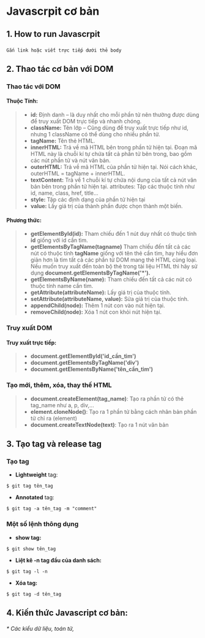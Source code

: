 # Javascrpit cơ bản
## 1. How to run Javascrpit
###
~~~
Gắn link hoặc viết trực tiếp dưới thẻ body
~~~
##  2. Thao tác cơ bản với DOM
### Thao tác với DOM
#### **Thuộc Tính:**
> * **id:** Định danh – là duy nhất cho mỗi phần tử nên thường được dùng để truy xuất DOM trực tiếp và nhanh chóng. 
> * **className:** Tên lớp – Cũng dùng để truy xuất trực tiếp như id, nhưng 1 className có thể dùng cho nhiều phần tử.
> * **tagName:** Tên thẻ HTML.
> * **innerHTML:** Trả về mã HTML bên trong phần tử hiện tại. Đoạn mã HTML này là chuỗi kí tự chứa tất cả phần tử bên trong, bao gồm các nút phần tử và nút văn bản.
> * **outerHTML:** Trả về mã HTML của phần tử hiện tại. Nói cách khác, outerHTML = tagName + innerHTML.
> * **textContent:** Trả về 1 chuỗi kí tự chứa nội dung của tất cả nút văn bản bên trong phần tử hiện tại.
attributes: Tập các thuộc tính như id, name, class, href, title…
> * **style:** Tập các định dạng của phần tử hiện tại
> * **value:** Lấy giá trị của thành phần được chọn thành một biến.

#### **Phương thức:**
> * **getElementById(id):** Tham chiếu đến 1 nút duy nhất có thuộc tính **id** giống với id cần tìm.
> * **getElementsByTagName(tagname)** Tham chiếu đến tất cả các nút có thuộc tính **tagName** giống với tên thẻ cần tìm, hay hiểu đơn giản hơn là tìm tất cả các phần tử DOM mang thẻ HTML cùng loại. Nếu muốn truy xuất đến toàn bộ thẻ trong tài liệu HTML thì hãy sử dụng **document.getElementsByTagName('*').**
> * **getElementsByName(name):** Tham chiếu đến tất cả các nút có thuộc tính name cần tìm.
> * **getAttribute(attributeName):** Lấy giá trị của thuộc tính.
> * **setAttribute(attributeName, value):** Sửa giá trị của thuộc tính.
> * **appendChild(node):** Thêm 1 nút con vào nút hiện tại.
> * **removeChild(node):** Xóa 1 nút con khỏi nút hiện tại.

### **Truy xuất DOM**
#### **Truy xuất trực tiếp:**
> * **document.getElementById('id_cần_tìm')**
> * **document.getElementsByTagName('div')**
> * **document.getElementsByName('tên_cần_tìm')**

### **Tạo mới, thêm, xóa, thay thế HTML**
> * **document.createElement(tag_name)**: Tạo ra phần tử có thẻ tag_name như a, p, div,...
> * **element.cloneNode()**: Tạo ra 1 phần tử bằng cách nhân bản phần tử chỉ ra (element)
> * **document.createTextNode(text)**: Tạo ra 1 nút văn bản

## 3. Tạo tag và release tag
### **Tạo tag**
* **Lightweight** tag:
~~~
$ git tag tên_tag
~~~ 

* **Annotated** tag:
~~~
$ git tag -a tên_tag -m "comment"
~~~ 

### **Một số lệnh thông dụng**
* **show tag:**
~~~
$ git show tên_tag
~~~ 

* **Liệt kê -n tag đầu của danh sách:**
~~~
$ git tag -l -n
~~~ 

* **Xóa tag:**
~~~
$ git tag -d tên_tag
~~~ 
## 4. Kiến thức Javascript cơ bản: 
######    *  Các kiểu dữ liệu, toán tử, 